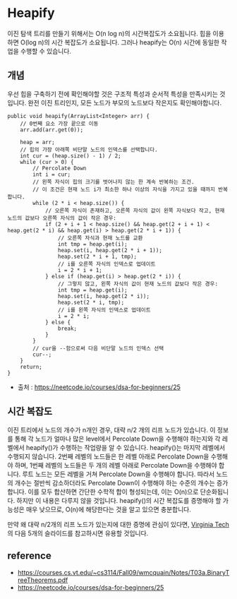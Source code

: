 # Heapify

이진 탐색 트리를 만들기 위해서는 O(n log n)의 시간복잡도가 소요됩니다.
힙을 이용하면 O(log n)의 시간 복잡도가 소요됩니다.
그러나 heapify는 O(n) 시간에 동일한 작업을 수행할 수 있습니다.

## 개념

우선 힙을 구축하기 전에 확인해야할 것은 구조적 특성과 순서적 특성을 만족시키는 것입니다.
완전 이진 트리인지, 모든 노드가 부모의 노드보다 작은지도 확인해야합니다.

```text
public void heapify(ArrayList<Integer> arr) {
    // 0번째 요소 가장 끝으로 이동
    arr.add(arr.get(0));

    heap = arr;
    // 힙의 가장 아래쪽 비단말 노드의 인덱스를 선택합니다. 
    int cur = (heap.size() - 1) / 2;
    while (cur > 0) {
        // Percolate Down
        int i = cur;
        // 왼쪽 자식이 힙의 크기를 벗어나지 않는 한 계속 반복하는 조건.
        // 이 조건은 현재 노드 i가 최소한 하나 이상의 자식을 가지고 있을 때까지 반복합니다.
        while (2 * i < heap.size()) {
            // 오른쪽 자식이 존재하고, 오른쪽 자식의 값이 왼쪽 자식보다 작고, 현재 노드의 값보다 오른쪽 자식의 값이 작은 경우:
            if (2 + i + 1 < heap.size() && heap.get(2 + i + 1) < heap.get(2 * i) && heap.get(i) > heap.get(2 * i + 1)) {
                // 오른쪽 자식과 현재 노드를 교환
                int tmp = heap.get(i);
                heap.set(i, heap.get(2 * i + 1));
                heap.set(2 * i + 1, tmp);
                // i를 오른쪽 자식의 인덱스로 업데이트
                i = 2 * i + 1;
            } else if (heap.get(i) > heap.get(2 * i)) {
                // 그렇지 않고, 왼쪽 자식의 값이 현재 노드의 값보다 작은 경우:
                int tmp = heap.get(i);
                heap.set(i, heap.get(2 * i));
                heap.set(2 * i, tmp);
                // i를 왼쪽 자식의 인덱스로 업데이트
                i = 2 * i;
            } else {
                break;
            }
        }
        // cur을 --함으로써 다음 비단말 노드의 인덱스 선택
        cur--;
    }
    return;
}
```

- 출처 : https://neetcode.io/courses/dsa-for-beginners/25

## 시간 복잡도

이진 트리에서 노드의 개수가 n개인 경우, 대략 n/2 개의 리프 노드가 있습니다.
이 정보를 통해 각 노드가 얼마나 많은 level에서 Percolate Down을 수행해야 하는지와 각 레벨에서 heapify()가 수행하는 작업량을 알 수 있습니다.
heapify()는 마지막 레벨에서 수행되지 않습니다.
2번째 레벨의 노드들은 한 레벨 아래로 Percolate Down을 수행해야 하며, 1번째 레벨의 노드들은 두 개의 레벨 아래로 Percolate Down을 수행해야 합니다.
루트 노드는 모든 레벨을 거쳐 Percolate Down을 수행해야 합니다.
따라서 노드의 개수는 절반씩 감소하더라도 Percolate Down이 수행해야 하는 수준의 개수는 증가합니다.
이를 모두 합산하면 간단한 수학적 합이 형성되는데, 이는 O(n)으로 단순화됩니다.
하지만 이 내용은 다루지 않을 것입니다. heapify()의 시간 복잡도를 증명해야 할 가능성은 매우 낮으므로, O(n)에 해당한다는 것을 알고 있으면 충분합니다.

만약 왜 대략 n/2개의 리프 노드가 있는지에 대한 증명에 관심이
있다면, [Virginia Tech](https://courses.cs.vt.edu/~cs3114/Fall09/wmcquain/Notes/T03a.BinaryTreeTheorems.pdf)의 다음 5개의 슬라이드를
참고하시면 유용할 것입니다.

## reference

- https://courses.cs.vt.edu/~cs3114/Fall09/wmcquain/Notes/T03a.BinaryTreeTheorems.pdf
- https://neetcode.io/courses/dsa-for-beginners/25
